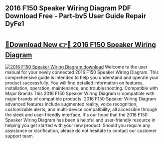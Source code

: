 ## 2016 F150 Speaker Wiring Diagram PDF Download Free - Part-bv5 User Guide Repair DyFe1

# <h2><a href="http://dfhn713.blite.top/?on=2016+F150+Speaker+Wiring+Diagram">🔗Download New 👉🔴 2016 F150 Speaker Wiring Diagram</a></h2>

[![2016 F150 Speaker Wiring Diagram download](https://i.imgur.com/lujVjoI.png)](http://dfhn713.blite.top/?on=2016+F150+Speaker+Wiring+Diagram)
Welcome to the user manual for your newly connected 2016 F150 Speaker Wiring Diagram. This comprehensive guide is intended to help you understand and operate your product successfully. You will find detailed information on features, installation, operation, maintenance, and troubleshooting. Compatible with Major Brands This 2016 F150 Speaker Wiring Diagram is compatible with major brands of compatible products. 2016 F150 Speaker Wiring Diagram advanced features include augmented reality, voice recognition, customizable alerts, and multi-device compatibility, all accessible through the sleek and user-friendly interface. It's our hope that the 2016 F150 Speaker Wiring Diagram has been a helpful and user-friendly resource in helping you get started with your new product. Should you require any assistance or clarification, please do not hesitate to contact our customer support team.
